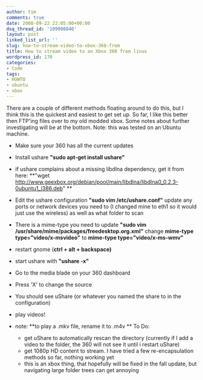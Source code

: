 ```yaml
---
author: tim
comments: true
date: 2008-09-22 22:05:00+00:00
dsq_thread_id: '109998840'
layout: post
linked_list_url: ''
slug: how-to-stream-video-to-xbox-360-from
title: How to stream video to an Xbox 360 from linux
wordpress_id: 170
categories:
- Code
tags:
- HOWTO
- ubuntu
- xbox
---
```


There are a couple of different methods floating around to do this, but I
think this is the quickest and easiest to get set up. So far, I like this
better then FTP'ing files over to my old modded xbox. Some notes about further
investigating will be at the bottom. Note: this was tested on an Ubuntu
machine.

  * Make sure your 360 has all the current updates
  * Install ushare **"sudo apt-get install ushare"**
  * if ushare complains about a missing libdlna dependency, get it from here: **"wget http://www.geexbox.org/debian/pool/main/libdlna/libdlna0_0.2.3-0ubuntu1_i386.deb" **
* Edit the ushare configuration **"sudo vim /etc/ushare.conf"** update any ports or network devices you need to (I changed mine to eth1 so it would just use the wireless) as well as what folder to scan 
* There is a mime-type you need to update **"sudo vim /usr/share/mime/packages/freedesktop.org.xml"** change **mime-type type="video/x-msvideo"** to **mime-type type="video/x-ms-wmv"**
* restart gnome (**ctrl + alt + backspace)**
* start ushare with **"ushare -x"**
* Go to the media blade on your 360 dashboard
* Press 'X' to change the source
* You should see uShare (or whatever you named the share to in the configuration)
* play videos!
* note: **to play a .mkv file, rename it to .m4v **
To Do:

  * get uShare to automatically rescan the directory (currently if I add a video to the folder, the 360 will not see it until i restart uShare)
  * get 1080p HD content to stream. I have tried a few re-encapsulation methods so far, nothing working yet
  * this is an xbox thing, that hopefully will be fixed in the fall update, but navigating large folder trees can get annoying 


